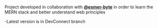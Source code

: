 Project developed in collaboration with <a href="https://github.com/Esmer-byte"><b>@esmer-byte</b></a> in order to learn the MERN stack and better understand web principles

-Latest version is in DevConnect branch
